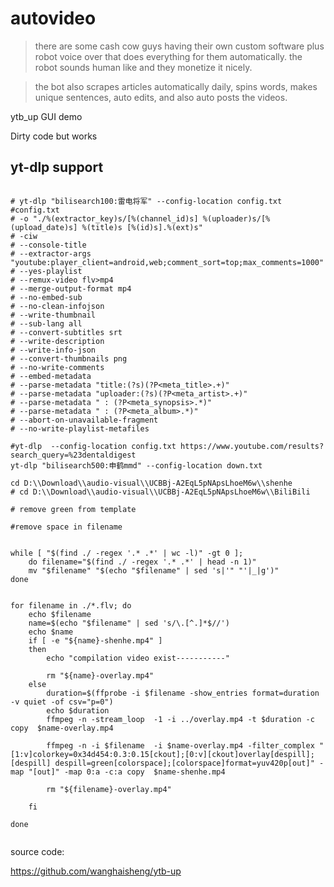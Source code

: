 # autovideo



>there are some cash cow guys having their own custom software plus robot voice over that does everything for them automatically. the robot sounds human like and they monetize it nicely.

>the bot also scrapes articles automatically daily, spins words, makes unique sentences, auto edits, and also auto posts the videos.

ytb_up GUI demo 

Dirty code but works


## yt-dlp support

```

# yt-dlp "bilisearch100:雷电将军" --config-location config.txt
#config.txt
# -o "./%(extractor_key)s/[%(channel_id)s] %(uploader)s/[%(upload_date)s] %(title)s [%(id)s].%(ext)s"
# -ciw
# --console-title
# --extractor-args "youtube:player_client=android,web;comment_sort=top;max_comments=1000"
# --yes-playlist
# --remux-video flv>mp4
# --merge-output-format mp4
# --no-embed-sub
# --no-clean-infojson
# --write-thumbnail
# --sub-lang all
# --convert-subtitles srt
# --write-description
# --write-info-json
# --convert-thumbnails png
# --no-write-comments
# --embed-metadata
# --parse-metadata "title:(?s)(?P<meta_title>.+)"
# --parse-metadata "uploader:(?s)(?P<meta_artist>.+)"
# --parse-metadata " : (?P<meta_synopsis>.*)"
# --parse-metadata " : (?P<meta_album>.*)"
# --abort-on-unavailable-fragment
# --no-write-playlist-metafiles
```


```
#yt-dlp  --config-location config.txt https://www.youtube.com/results?search_query=%23dentaldigest
yt-dlp "bilisearch500:申鹤mmd" --config-location down.txt 

cd D:\\Download\\audio-visual\\UCBBj-A2EqL5pNApsLhoeM6w\\shenhe
# cd D:\\Download\\audio-visual\\UCBBj-A2EqL5pNApsLhoeM6w\\BiliBili

# remove green from template

#remove space in filename


while [ "$(find ./ -regex '.* .*' | wc -l)" -gt 0 ];
    do filename="$(find ./ -regex '.* .*' | head -n 1)"
    mv "$filename" "$(echo "$filename" | sed 's|'" "'|_|g')"
done


for filename in ./*.flv; do   
    echo $filename
    name=$(echo "$filename" | sed 's/\.[^.]*$//')
    echo $name
    if [ -e "${name}-shenhe.mp4" ]
    then
        echo "compilation video exist-----------"

        rm "${name}-overlay.mp4"   
    else
        duration=$(ffprobe -i $filename -show_entries format=duration -v quiet -of csv="p=0")
        echo $duration
        ffmpeg -n -stream_loop  -1 -i ../overlay.mp4 -t $duration -c copy  $name-overlay.mp4

        ffmpeg -n -i $filename  -i $name-overlay.mp4 -filter_complex "[1:v]colorkey=0x34d454:0.3:0.15[ckout];[0:v][ckout]overlay[despill];[despill] despill=green[colorspace];[colorspace]format=yuv420p[out]" -map "[out]" -map 0:a -c:a copy  $name-shenhe.mp4

        rm "${filename}-overlay.mp4"   

    fi      

done


```
source code:

https://github.com/wanghaisheng/ytb-up
